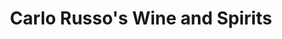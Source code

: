 ---
title: "Carlo Russo's Wine and Spirits"
url: /ho-ho-kus/carlo-russos-wine-and-spirits/
shop: Supermarkt
---